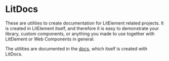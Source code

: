 # LitDocs

These are utilities to create documentation for LitElement related projects. It
is created in LitElement itself, and therefore it is easy to demonstrate your
library, custom components, or anything you made to use together with
LitElement or Web Components in general.

The utilities are documented in the
[docs](https://gitaarik.github.io/lit-docs/demo-app/build/), which itself is
created with LitDocs.

